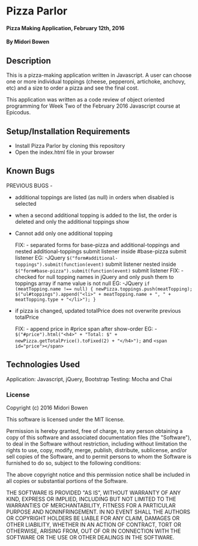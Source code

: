 # Pizza Parlor

#### Pizza Making Application, February 12th, 2016

#### By Midori Bowen

## Description

This is a pizza-making application written in Javascript.
A user can choose one or more individual toppings (cheese, pepperoni, artichoke, anchovy, etc) and a size to order a pizza and see the final cost.

This application was written as a code review of object oriented programming for Week Two of the February 2016 Javascript course at Epicodus.

## Setup/Installation Requirements

* Install Pizza Parlor by cloning this repository
* Open the index.html file in your browser

## Known Bugs

PREVIOUS BUGS -
* additional toppings are listed (as null) in orders when disabled is selected
* when a second additional topping is added to the list, the order is deleted and only the additional toppings show
* Cannot add only one additional topping

  FIX: - separated forms for base-pizza and additional-toppings and nested additional-toppings submit listener inside #base-pizza submit listener
    EG: -JQuery `$("form#additional-toppings").submit(function(event)` submit listener nested inside `$("form#base-pizza").submit(function(event)` submit listener
  FIX: - checked for null topping names in jQuery and only push them to toppings array if name value is not null
    EG: -JQuery `if (meatTopping.name !== null) {
                  newPizza.toppings.push(meatTopping);
                  $("ul#toppings").append("<li>" + meatTopping.name + ", " + meatTopping.type + "</li>");
                  }`

* if pizza is changed, updated totalPrice does not overwrite previous totalPrice

  FIX: - append price in #price span after show-order
    EG: - `$("#price").html("<h4>" + "Total: $" + newPizza.getTotalPrice().toFixed(2) + "</h4>");` and `<span id="price"></span>`

## Technologies Used

Application: Javascript, jQuery, Bootstrap
Testing: Mocha and Chai

### License

Copyright (c) 2016 Midori Bowen

This software is licensed under the MIT license.

Permission is hereby granted, free of charge, to any person obtaining a copy of this software and associated documentation files (the "Software"), to deal in the Software without restriction, including without limitation the rights to use, copy, modify, merge, publish, distribute, sublicense, and/or sell copies of the Software, and to permit persons to whom the Software is furnished to do so, subject to the following conditions:

The above copyright notice and this permission notice shall be included in all copies or substantial portions of the Software.

THE SOFTWARE IS PROVIDED "AS IS", WITHOUT WARRANTY OF ANY KIND, EXPRESS OR IMPLIED, INCLUDING BUT NOT LIMITED TO THE WARRANTIES OF MERCHANTABILITY, FITNESS FOR A PARTICULAR PURPOSE AND NONINFRINGEMENT. IN NO EVENT SHALL THE AUTHORS OR COPYRIGHT HOLDERS BE LIABLE FOR ANY CLAIM, DAMAGES OR OTHER LIABILITY, WHETHER IN AN ACTION OF CONTRACT, TORT OR OTHERWISE, ARISING FROM, OUT OF OR IN CONNECTION WITH THE SOFTWARE OR THE USE OR OTHER DEALINGS IN THE SOFTWARE.
